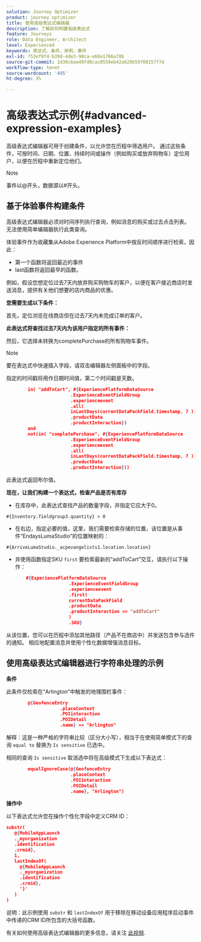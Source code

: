 ```yaml
---
solution: Journey Optimizer
product: journey optimizer
title: 使用高级表达式编辑器
description: 了解如何构建高级表达式
feature: Journeys
role: Data Engineer, Architect
level: Experienced
keywords: 表达式、条件、用例、事件
exl-id: 753ef9f4-b39d-4de3-98ca-e69a1766a78b
source-git-commit: 1d30c6ae49fd0cac0559eb42a629b59708157f7d
workflow-type: tm+mt
source-wordcount: '495'
ht-degree: 3%

---
```


# 高级表达式示例{#advanced-expression-examples}

高级表达式编辑器可用于创建条件，以允许您在历程中筛选用户。 通过这些条件，可按时间、日期、位置、持续时间或操作（例如购买或放弃购物车）定位用户，以便在历程中重新定位他们。

>[!NOTE]
>
>事件以@开头，数据源以#开头。

## 基于体验事件构建条件

高级表达式编辑器必须对时间序列执行查询，例如消息的购买或过去点击列表。 无法使用简单编辑器执行此类查询。

体验事件作为收藏集从Adobe Experience Platform中按反时间顺序进行检索，因此：

* 第一个函数将返回最近的事件
* last函数将返回最早的函数。

例如，假设您想定位过去7天内放弃购买购物车的客户，以便在客户接近商店时发送消息，提供有关他们想要的店内商品的优惠。

**您需要生成以下条件：**

首先，定位浏览在线商店但在过去7天内未完成订单的客户。

<!--**This expression looks for a specified value in a string value:**

`In (“addToCart”, #{field reference from experience event})`-->

**此表达式将查找过去7天内为该用户指定的所有事件：**

然后，它选择未转换为completePurchase的所有购物车事件。

>[!NOTE]
>
>要在表达式中快速插入字段，请双击编辑器左侧面板中的字段。

指定的时间戳将用作日期时间值，第二个时间戳是天数。

```json
        in( "addToCart", #{ExperiencePlatformDataSource
                        .ExperienceEventFieldGroup
                        .experienceevent
                        .all(
                        inLastDays(currentDataPackField.timestamp, 7 ))
                        .productData
                        .productInteraction})
        and
        not(in( "completePurchase", #{ExperiencePlatformDataSource
                        .ExperienceEventFieldGroup
                        .experienceevent
                        .all(
                        inLastDays(currentDataPackField.timestamp, 7 ))
                        .productData
                        .productInteraction}))
```

此表达式返回布尔值。

**现在，让我们构建一个表达式，检查产品是否有库存**

* 在库存中，此表达式查找产品的数量字段，并指定它应大于0。

`#{Inventory.fieldgroup3.quantity} > 0`

* 在右边，指定必要的值，这里，我们需要检索存储的位置，该位置是从事件“EndaysLumaStudio”的位置映射的：

`#{ArriveLumaStudio._acpevangelists1.location.location}`

* 并使用函数指定SKU `first` 要检索最新的“addToCart”交互，请执行以下操作：

  ```json
      #{ExperiencePlatformDataSource
                      .ExperienceEventFieldGroup
                      .experienceevent
                      .first(
                      currentDataPackField
                      .productData
                      .productInteraction == "addToCart"
                      )
                      .SKU}
  ```

从该位置，您可以在历程中添加其他路径（产品不在商店中）并发送包含参与选件的通知。 相应地配置消息并使用个性化数据增强消息目标。

## 使用高级表达式编辑器进行字符串处理的示例

**条件**

此条件仅检索在“Arlington”中触发的地理围栏事件：

```json
        @{GeofenceEntry
                    .placeContext
                    .POIinteraction
                    .POIDetail
                    .name} == "Arlington"
```

解释：这是一种严格的字符串比较（区分大小写），相当于在使用简单模式下的查询 `equal to` 替换为 `Is sensitive` 已选中。

相同的查询 `Is sensitive` 取消选中将在高级模式下生成以下表达式：

```json
        equalIgnoreCase(@{GeofenceEntry
                        .placeContext
                        .POIinteraction
                        .POIDetail
                        .name}, "Arlington")
```

**操作中**

以下表达式允许您在操作个性化字段中定义CRM ID：

```json
substr(
   @{MobileAppLaunch
   ._myorganization
   .identification
   .crmid},
   1, 
   lastIndexOf(
     @{MobileAppLaunch
     ._myorganization
     .identification
     .crmid},
     '}'
   )
)
```

说明：此示例使用 `substr` 和 `lastIndexOf` 用于移除在移动设备应用程序启动事件中传递的CRM ID所包含的大括号函数。

有关如何使用高级表达式编辑器的更多信息，请关注 [此视频](https://experienceleague.adobe.com/docs/journey-optimizer-learn/tutorials/create-journeys/introduction-to-building-a-journey.html?lang=zh-Hans).
